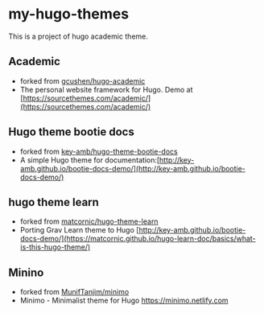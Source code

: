 # my-hugo-themes
This is a project of hugo academic theme.

## Academic
- forked from [gcushen/hugo-academic](https://github.com/gcushen/hugo-academic)
- The personal website framework for Hugo. Demo at [https://sourcethemes.com/academic/](https://sourcethemes.com/academic/)

## Hugo theme bootie docs
- forked from [key-amb/hugo-theme-bootie-docs](https://github.com/key-amb/hugo-theme-bootie-docs)
- A simple Hugo theme for documentation:[http://key-amb.github.io/bootie-docs-demo/](http://key-amb.github.io/bootie-docs-demo/)

## hugo theme learn
- forked from [matcornic/hugo-theme-learn](https://github.com/matcornic/hugo-theme-learn)
- Porting Grav Learn theme to Hugo [http://key-amb.github.io/bootie-docs-demo/](https://matcornic.github.io/hugo-learn-doc/basics/what-is-this-hugo-theme/)

## Minino
- forked from [MunifTanjim/minimo](https://github.com/MunifTanjim/minimo)
- Minimo - Minimalist theme for Hugo https://minimo.netlify.com






